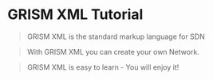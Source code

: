 # GRISM XML Tutorial

> GRISM XML is the standard markup language for SDN

> With GRISM XML you can create your own Network.

> GRISM XML is easy to learn - You will enjoy it!
